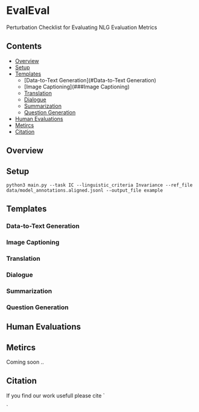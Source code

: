 # EvalEval

Perturbation Checklist for Evaluating NLG Evaluation Metrics

## Contents

- [Overview](#Overview)
- [Setup](#Setup)
- [Templates](#Templates)
  - [Data-to-Text Generation](#Data-to-Text Generation)
  - [Image Captioning](###Image Captioning)
  - [Translation]()
  - [Dialogue]()
  - [Summarization]()
  - [Question Generation]()
- [Human Evaluations]()
- [Metircs]()
- [Citation]()

## Overview

## Setup
`
python3 main.py --task IC --linguistic_criteria Invariance --ref_file data/model_annotations.aligned.jsonl --output_file example
`
## Templates

### Data-to-Text Generation

### Image Captioning

### Translation

### Dialogue

### Summarization

### Question Generation

## Human Evaluations

## Metircs

Coming soon ..

## Citation

If you find our work usefull please cite
`

`
